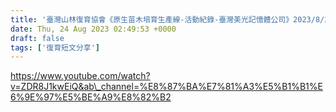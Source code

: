 ```yaml
---
title: '臺灣山林復育協會《原生苗木培育生產線-活動紀錄-臺灣美光記憶體公司》2023/8/24'
date: Thu, 24 Aug 2023 02:49:53 +0000
draft: false
tags: ['復育短文分享']
---
```


https://www.youtube.com/watch?v=ZDR8J1kwEiQ&ab\_channel=%E8%87%BA%E7%81%A3%E5%B1%B1%E6%9E%97%E5%BE%A9%E8%82%B2
